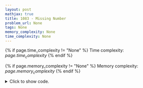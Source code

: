 ```yaml
---
layout: post
mathjax: true
title: 1083 - Missing Number
problem_url: None
tags: None
memory_complexity: None
time_complexity: None
---
```




{% if page.time_complexity != "None" %}
Time complexity: ${{ page.time_complexity }}$
{% endif %}

{% if page.memory_complexity != "None" %}
Memory complexity: ${{ page.memory_complexity }}$
{% endif %}

<details>
<summary>
<p style="display:inline">Click to show code.</p>
</summary>
```cpp
{% raw %}
using namespace std;
int main(void)
{
    int n, x;
    cin >> n;
    vector<bool> is_present(n + 1, false);
    for (int i = 0; i < n - 1; ++i)
    {
        cin >> x;
        is_present[x] = true;
    }
    for (int i = 1; i <= n; ++i)
        if (not is_present[i])
            cout << i << endl;
    return 0;
}

{% endraw %}
```
</details>

